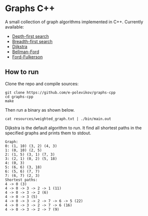 # Graphs C++

A small collection of graph algorithms implemented in C++. Currently available:

- [Depth-first search](./src/dfs.cpp)
- [Breadth-first search](./src/bfs.cpp)
- [Dijkstra](./src/dijkstra.cpp)
- [Bellman-Ford](./src/bellman_ford.cpp)
- [Ford-Fulkerson](./src/ford_fulkerson.cpp)

## How to run

Clone the repo and compile sources:

```
git clone https://github.com/e-polevikov/graphs-cpp
cd graphs-cpp
make
```

Then run a binary as shown below.

```
cat resources/weighted_graph.txt | ./bin/main.out
```

Dijkstra is the default algorithm to run. It find all shortest paths in the specified graphs and prints them to stdout.

```
Graph:
0: (1, 10) (3, 2) (4, 3) 
1: (0, 10) (2, 5) 
2: (1, 5) (3, 1) (7, 3) 
3: (2, 1) (0, 2) (5, 18) 
4: (0, 3) 
5: (6, 6) (3, 18) 
6: (5, 6) (7, 7) 
7: (6, 7) (2, 3) 
Shortest paths: 
4 -> 0 (3)
4 -> 0 -> 3 -> 2 -> 1 (11)
4 -> 0 -> 3 -> 2 (6)
4 -> 0 -> 3 (5)
4 -> 0 -> 3 -> 2 -> 7 -> 6 -> 5 (22)
4 -> 0 -> 3 -> 2 -> 7 -> 6 (16)
4 -> 0 -> 3 -> 2 -> 7 (9)
```
